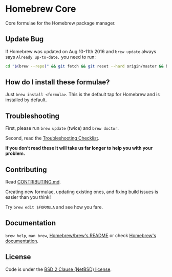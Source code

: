 # Homebrew Core
Core formulae for the Homebrew package manager.

## Update Bug
If Homebrew was updated on Aug 10-11th 2016 and `brew update` always says `Already up-to-date.` you need to run:
```bash
cd "$(brew --repo)" && git fetch && git reset --hard origin/master && brew update
```

## How do I install these formulae?
Just `brew install <formula>`. This is the default tap for Homebrew and is installed by default.

## Troubleshooting
First, please run `brew update` (twice) and `brew doctor`.

Second, read the [Troubleshooting Checklist](https://github.com/Homebrew/brew/blob/master/docs/Troubleshooting.md#troubleshooting).

**If you don’t read these it will take us far longer to help you with your problem.**

## Contributing
Read [CONTRIBUTING.md](/CONTRIBUTING.md).

Creating new formulae, updating existing ones, and fixing build issues is easier than you think!

Try `brew edit $FORMULA` and see how you fare.

## Documentation
`brew help`, `man brew`, [Homebrew/brew's README](https://github.com/Homebrew/brew#homebrew) or check [Homebrew's documentation](https://github.com/Homebrew/brew/tree/master/docs#readme).

## License
Code is under the [BSD 2 Clause (NetBSD) license](https://github.com/Homebrew/homebrew-core/blob/master/LICENSE.txt).
